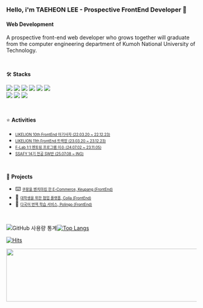 ### Hello, i'm TAEHEON LEE - Prospective FrontEnd Developer 👋

#### Web Development
A prospective front-end web developer who grows together will graduate from the computer engineering department of Kumoh National University of Technology.

<br/>

🛠️ **Stacks**
  
<img src="https://img.shields.io/badge/JavaScript-F7DF1E?style=flat-square&logo=JavaScript&logoColor=white"/> <img src="https://img.shields.io/badge/Typescript-3178C6?style=flat-square&logo=typescript&logoColor=white">  <img src="https://img.shields.io/badge/HTML5-E34F26?style=flat-square&logo=HTML5&logoColor=white">  <img src="https://img.shields.io/badge/CSS3-1572B6?style=flat-square&logo=css3&logoColor=white">  <img src="https://img.shields.io/badge/React-61DAFB?style=flat-square&logo=react&logoColor=black">  <img src="https://img.shields.io/badge/styled-component-DB7093?style=flat-square&logo=styledcomponent&logoColor=white"/>  
  <img src="https://img.shields.io/badge/Github-181717?style=flat-square&logo=github&logoColor=white">
  <img src="https://img.shields.io/badge/Figma-F24E1E?style=flat-square&logo=Figma&logoColor=white"/>  <img src="https://img.shields.io/badge/Next.js-000000?logo=next.js&logoColor=white"/>

<br/>

⭐️ **Activities**
 
- <a href="https://github.com/LikelionKumoh/FRONT-END/tree/LeeTaeHeon" style="font-size: 0.7em; color: inherit;">LIKELION 10th FrontEnd 아기사자 (22.03.20 ~ 22.12.23)</a><br/>
- <a href="https://github.com/likelionkit11th" style="font-size: 0.7em; color: inherit;">LIKELION 11th FrontEnd 트랙장 (23.03.20 ~ 23.12.23)</a><br/>
- <a href="https://f-lab.kr/" style="font-size: 0.7em; color: inherit;">F-Lab 1:1 멘토링 프로그램 이수 (24.07.02 ~ 23.11.05)</a><br/>
- <a href="https://www.ssafy.com/ksp/jsp/swp/swpMain.jsp" style="font-size: 0.7em; color: inherit;">SSAFY 14기 전공 SW반 (25.07.08 ~ ING)</a><br/>

<br/>

🏁 **Projects**

- ⌨️ <a href="https://github.com/keupang" style="font-size: 0.7em;">쿠팡을 벤치마킹 한 E-Commerce, Keupang (FrontEnd)</a><br/>
- 🤝 <a href="https://github.com/98OO" style="font-size: 0.7em;">대학생을 위한 협업 플랫폼, Colla (FrontEnd)</a><br/>
- 📍  <a href="https://github.com/polingo-kumoh/polingo-app" style="font-size: 0.7em;">다국어 번역 학습 서비스, Polingo (FrontEnd)</a><br/>

<br/>



![GitHub 사용량 통계](https://github-readme-stats.vercel.app/api?username=forever2969&include_all_commits=true&include_orgs=true&show_icons=true&hide_border=true)[![Top Langs](https://github-readme-stats.vercel.app/api/top-langs/?username=forever2969&langs_count=8&layout=compact&include_orgs=true&theme=transparent&hide_border=true)](https://github.com/anuraghazra/github-readme-stats)





</a> [![Hits](https://hits.seeyoufarm.com/api/count/incr/badge.svg?url=https%3A%2F%2Fgithub.com%2Fforever2969&count_bg=%2379C83D&title_bg=%23555555&icon=&icon_color=%23E7E7E7&title=hits&edge_flat=true)](https://hits.seeyoufarm.com)

<a href="https://github.com/devxb/gitanimals">
  <img
    src="https://render.gitanimals.org/lines/forever2969?pet-id=614512665279706100"
    width="800"
    height="140"
  />
</a>
  
